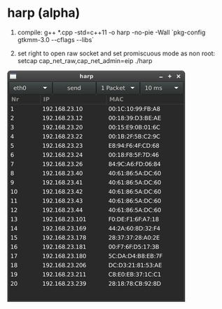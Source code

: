 # harp (alpha)

1. compile:
g++ *.cpp -std=c++11 -o harp -no-pie -Wall \`pkg-config gtkmm-3.0 --cflags --libs\`

2. set right to open raw socket and set promiscuous mode as non root:
setcap cap_net_raw,cap_net_admin=eip ./harp

![alt tag](https://github.com/bitspalter/harp/blob/master/harp.png "harp")

